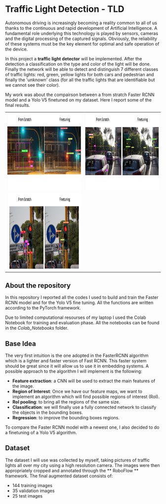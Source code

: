 # Traffic Light Detection - TLD
Autonomous driving is increasingly becoming a reality common to all of us thanks to the continuous and rapid development of Artificial Intelligence. A fundamental role underlying this technology is played by sensors, cameras and the digital processing of the captured signals. Obviously, the reliability of these systems must be the key element for optimal and safe operation of the device.

In this project a **traffic light detector** will be implemented. After the detection a classification on the type and color of the light will be done. Finally the network will be able to detect and distinguish 7 different classes of traffic lights: red, green, yellow lights for both cars and pedestrian  and finally the 'unknown' class (for all the traffic lights that are identifiable but we cannot see their color). 

My work was about the compairson between a from stratch Faster RCNN model and a Yolo V5 finetuned on my dataset. Here I report some of the final results. 

<table>
  <tr>
    <td><img src = "img/Compare3.png" height = "250" width ="400" >
    <td><img src = "img/Compare2.png" height = "250" width ="400" >
  </tr>
  <tr>
    <td><img src = "img/Compare1.png" height = "250" width ="400" >
    <td>
  </tr>
 </table>


## About the repository
In this repository I reported all the codes I used to build and train the Faster RCNN model and for the Yolo V5 fine tuning. All the functions are written according to the PyTorch framework. 

Due to limited computational resourses of my laptop I used the Colab Notebook for training and evaluation phase. All the notebooks can be found in the *Colab_Notebooks* folder. 



## Base Idea
The very first intuition is the one adopted in the FasterRCNN algorithm which is a lighter and faster version of Fast RCNN. This faster system should be great since it will allow us to use it in embedding systems. A possible approach to the algorithm I will implement is the following:
- **Feature extraction**: a CNN will be used to extract the main features of the image. 
- **Region of Interest**: Once we have our feature maps, we want to implement an algorithm which will find possible regions of interest (RoI).
- **RoI pooling**: to bring all the regions of the same size.
- **Classification**: we will finally use a fully connected network to classify the objects in the bounding boxes.
- **Regression**: to improve the bounding boxes regions.

To compare the Faster RCNN model with a newest one, I also decided to do a finetuning of a Yolo V5 algorithm. 

## Dataset
The dataset I will use was collected by myself, taking pictures of traffic lights all over my city using a high resolution camera. The images were then appropriately cropped and annotated through the ** RoboFlow ** framework. The final augmented dataset consists of:
- 144 training images
- 35 validation images
- 25 test images
